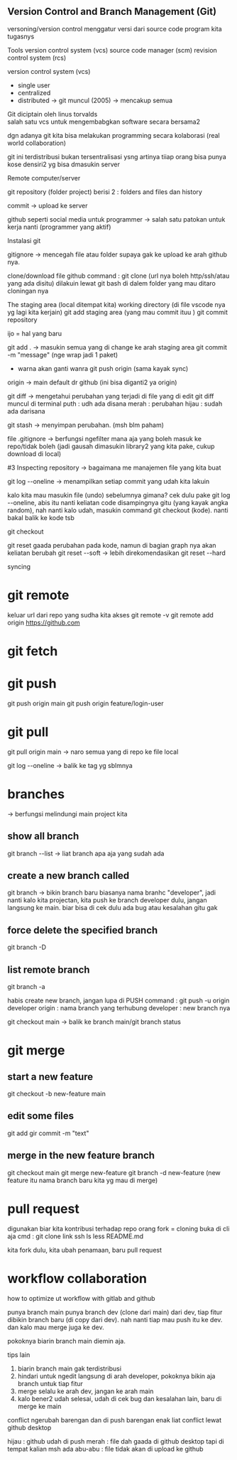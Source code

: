 ## Version Control and Branch Management (Git)

versoning/version control
menggatur versi dari source code program kita tugasnys

Tools
version control system (vcs)
source code manager (scm)
revision control system (rcs)

version control system (vcs)

- single user
- centralized
- distributed -> git muncul (2005) -> mencakup semua

Git
diciptain oleh linus torvalds  
salah satu vcs untuk mengembabgkan software secara bersama2

dgn adanya git kita bisa melakukan programming secara kolaborasi (real world collaboration)

git ini terdistribusi bukan tersentralisasi ysng artinya tiiap orang bisa punya kose densiri2 yg bisa dmasukin server

Remote computer/server

git repository (folder project)
berisi 2 : folders and files dan history

commit -> upload ke server

github seperti social media untuk programmer
-> salah satu patokan untuk kerja nanti (programmer yang aktif)

Instalasi git

gitignore -> mencegah file atau folder supaya gak ke upload ke arah github nya.

clone/download file github
command : git clone (url nya boleh http/ssh/atau yang ada disitu)
dilakuin lewat git bash di dalem folder yang mau ditaro cloningan nya

The staging area (local ditempat kita)
working directory (di file vscode nya yg lagi kita kerjain)
git add
staging area (yang mau commit ituu )
git commit
repository

ijo = hal yang baru

git add . -> masukin semua yang di change ke arah staging area
git commit -m "message" (nge wrap jadi 1 paket)

- warna akan ganti wanra
  git push origin (sama kayak sync)

origin -> main default dr github (ini bisa diganti2 ya origin)

git diff -> mengetahui perubahan yang terjadi di file yang di edit
git diff muncul di terminal
puth : udh ada disana
merah : perubahan
hijau : sudah ada darisana

git stash -> menyimpan perubahan. (msh blm paham)

file .gitignore -> berfungsi ngefilter mana aja yang boleh masuk ke repo/tidak boleh (jadi gausah dimasukin library2 yang kita pake, cukup download di local)


#3
Inspecting repository
-> bagaimana me manajemen file yang kita buat

git log --oneline -> menampilkan setiap commit yang udah kita lakuin

kalo kita mau masukin file (undo) sebelumnya gimana?
cek dulu pake git log --oneline, abis itu nanti keliatan code disampingnya gitu (yang kayak angka random), nah nanti kalo udah, masukin command git checkout (kode). nanti bakal balik ke kode tsb

git checkout

git reset
gaada perubahan pada kode, namun di bagian graph nya akan keliatan berubah
git reset --soft -> lebih direkomendasikan
git reset --hard 

syncing
# git remote
keluar url dari repo yang sudha kita akses 
git remote -v
git remote add origin https://github.com

# git fetch

# git push
git push origin main 
git push origin feature/login-user

# git pull
git pull origin main -> naro semua yang di repo ke file local

git log --oneline -> balik ke tag yg sblmnya

#  branches
-> berfungsi melindungi main project kita

## show all branch
git branch --list
-> liat branch apa aja yang sudah ada

## create a new branch called <brandh>
git branch <branch>
-> bikin branch baru
biasanya nama branhc "developer", jadi nanti kalo kita projectan, kita push ke branch developer dulu, jangan langsung ke main. biar bisa di cek dulu ada bug atau kesalahan gitu gak

## force delete the specified branch
git branch -D <branch>

## list remote branch
git branch -a

habis create new branch, jangan lupa di PUSH 
command : git push -u origin developer
origin : nama branch yang terhubung
developer : new branch nya

git checkout main -> balik ke branch main/git branch status

# git merge
## start a new feature
git checkout -b new-feature main

## edit some files
git add <file>
gir commit -m "text"

## merge in the new feature branch
git checkout main
git merge new-feature
git branch -d new-feature (new feature itu nama branch baru kita yg mau di merge)

# pull request
digunakan biar kita kontribusi terhadap repo orang
fork = cloning
buka di cli aja
cmd : git clone link ssh
ls
less README.md


kita fork dulu, kita ubah penamaan, baru pull request

# workflow collaboration
how to optimize ut workflow with gitlab and github

punya branch main
punya branch dev (clone dari main)
dari dev, tiap fitur dibikin branch baru (di copy dari dev). nah nanti tiap mau push itu ke dev. dan kalo mau merge juga ke dev.

pokoknya biarin branch main diemin aja.

tips lain
1. biarin branch main gak terdistribusi
2. hindari untuk ngedit langsung di arah developer, pokoknya bikin aja branch untuk tiap fitur
3. merge selalu ke arah dev, jangan ke arah main
4. kalo bener2 udah selesai, udah di cek bug dan kesalahan lain, baru di merge ke main

conflict
ngerubah barengan dan di push barengan
enak liat conflict lewat github desktop

hijau : github udah di push
merah : file dah gaada di github desktop tapi di tempat kalian msh ada
abu-abu : file tidak akan di upload ke github 